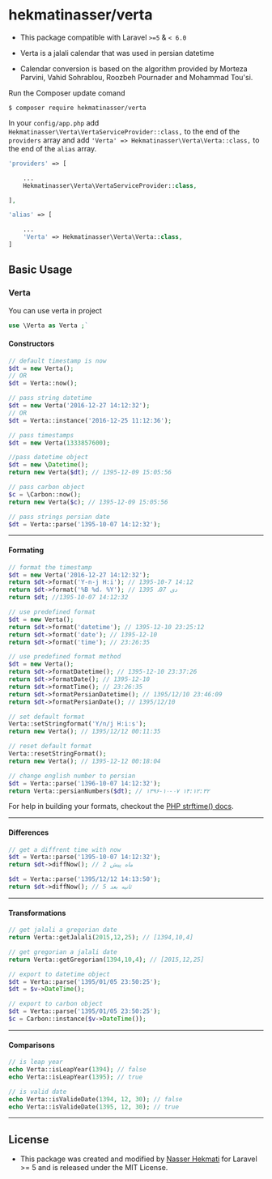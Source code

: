
hekmatinasser/verta
======
- This package compatible with Laravel `>=5` & `< 6.0`

- Verta is a jalali calendar that was used in persian datetime

- Calendar conversion is based on the algorithm provided by Morteza Parvini, Vahid Sohrablou, Roozbeh Pournader and Mohammad Tou'si.

Run the Composer update comand

    $ composer require hekmatinasser/verta

In your `config/app.php` add `Hekmatinasser\Verta\VertaServiceProvider::class,` to the end of the `providers` array and add `'Verta' => Hekmatinasser\Verta\Verta::class,` to the end of the `alias` array.

```php
'providers' => [

    ...
    Hekmatinasser\Verta\VertaServiceProvider::class,

],

'alias' => [

    ...
    'Verta' => Hekmatinasser\Verta\Verta::class,
]
```

<a name="basic-usage"></a>
## Basic Usage

### Verta
You can use verta in project
```php
use \Verta as Verta ;`
```

#### Constructors
```php
// default timestamp is now
$dt = new Verta();
// OR
$dt = Verta::now();

// pass string datetime
$dt = new Verta('2016-12-27 14:12:32');
// OR
$dt = Verta::instance('2016-12-25 11:12:36');

// pass timestamps
$dt = new Verta(1333857600);

//pass datetime object
$dt = new \Datetime();
return new Verta($dt); // 1395-12-09 15:05:56

// pass carbon object
$c = \Carbon::now();
return new Verta($c); // 1395-12-09 15:05:56

// pass strings persian date
$dt = Verta::parse('1395-10-07 14:12:32');
```
---
#### Formating
```php
// format the timestamp
$dt = new Verta('2016-12-27 14:12:32');
return $dt->format('Y-n-j H:i'); // 1395-10-7 14:12
return $dt->format('%B %d، %Y'); // دی 07، 1395
return $dt; //1395-10-07 14:12:32

// use predefined format
$dt = new Verta();
return $dt->format('datetime'); // 1395-12-10 23:25:12
return $dt->format('date'); // 1395-12-10
return $dt->format('time'); // 23:26:35

// use predefined format method
$dt = new Verta();
return $dt->formatDatetime(); // 1395-12-10 23:37:26
return $dt->formatDate(); // 1395-12-10
return $dt->formatTime(); // 23:26:35
return $dt->formatPersianDatetime(); // 1395/12/10 23:46:09
return $dt->formatPersianDate(); // 1395/12/10

// set default format
Verta::setStringformat('Y/n/j H:i:s');
return new Verta(); // 1395/12/12 00:11:35

// reset default format
Verta::resetStringFormat();
return new Verta(); // 1395-12-12 00:18:04

// change english number to persian
$dt = Verta::parse('1396-10-07 14:12:32');
return Verta::persianNumbers($dt); // ۱۳۹۶-۱۰-۰۷ ۱۴:۱۲:۳۲
```
For help in building your formats, checkout the [PHP strftime() docs](http://php.net/manual/en/function.strftime.php).

---
#### Differences
```php
// get a diffrent time with now
$dt = Verta::parse('1395-10-07 14:12:32');
return $dt->diffNow(); // 2 ماه پیش

$dt = Verta::parse('1395/12/12 14:13:50');
return $dt->diffNow(); // 5 ثانیه بعد
```

---
#### Transformations
```php
// get jalali a gregorian date
return Verta::getJalali(2015,12,25); // [1394,10,4]

// get gregorian a jalali date
return Verta::getGregorian(1394,10,4); // [2015,12,25]

// export to datetime object
$dt = Verta::parse('1395/01/05 23:50:25');
$dt = $v->DateTime();

// export to carbon object
$dt = Verta::parse('1395/01/05 23:50:25');
$c = Carbon::instance($v->DateTime());
```

---
#### Comparisons
```php
// is leap year 
echo Verta::isLeapYear(1394); // false
echo Verta::isLeapYear(1395); // true

// is valid date
echo Verta::isValideDate(1394, 12, 30); // false
echo Verta::isValideDate(1395, 12, 30); // true
```

---
## License ##
-  This package was created and modified by [Nasser Hekmati](https://github.com/hekmatinasser) for Laravel >= 5 and is released under the MIT License.
